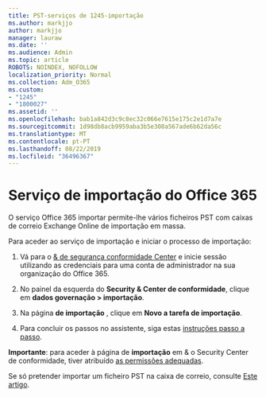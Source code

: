 ```yaml
---
title: PST-serviços de 1245-importação
ms.author: markjjo
author: markjjo
manager: lauraw
ms.date: ''
ms.audience: Admin
ms.topic: article
ROBOTS: NOINDEX, NOFOLLOW
localization_priority: Normal
ms.collection: Adm_O365
ms.custom:
- "1245"
- "1800027"
ms.assetid: ''
ms.openlocfilehash: bab1a842d3c9c8ec32c066e7615e175c2e1d7a7e
ms.sourcegitcommit: 1d98db8acb9959aba3b5e308a567ade6b62da56c
ms.translationtype: MT
ms.contentlocale: pt-PT
ms.lasthandoff: 08/22/2019
ms.locfileid: "36496367"
---
```

# <a name="office-365-import-service"></a>Serviço de importação do Office 365

O serviço Office 365 importar permite-lhe vários ficheiros PST com caixas de correio Exchange Online de importação em massa.

Para aceder ao serviço de importação e iniciar o processo de importação:

1. Vá para o [& de segurança conformidade Center](https://protection.office.com) e inicie sessão utilizando as credenciais para uma conta de administrador na sua organização do Office 365.

2. No painel da esquerda do **Security & Center de conformidade**, clique em **dados governação > importação**.

3. Na página **de importação** , clique em **Novo a tarefa de importação**.

4. Para concluir os passos no assistente, siga estas [instruções passo a passo](https://docs.microsoft.com/office365/securitycompliance/use-network-upload-to-import-pst-files).

**Importante**: para aceder à página de **importação** em & o Security Center de conformidade, tiver atribuído [as permissões adequadas](https://docs.microsoft.com/office365/securitycompliance/use-network-upload-to-import-pst-files#before-you-begin).

Se só pretender importar um ficheiro PST na caixa de correio, consulte [Este artigo](https://support.office.com/article/import-email-contacts-and-calendar-from-an-outlook-pst-file-431a8e9a-f99f-4d5f-ae48-ded54b3440ac).
